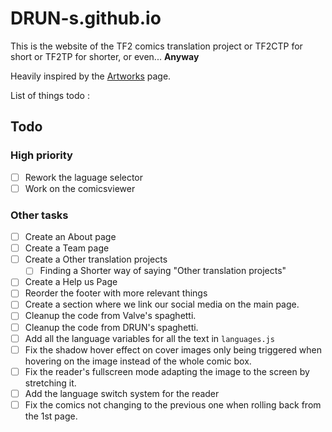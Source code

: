 # DRUN-s.github.io

This is the website of the TF2 comics translation project or TF2CTP for short or TF2TP for shorter, or even... **Anyway**

Heavily inspired by the [Artworks](https://tf2classic.com/artwork) page.

List of things todo :

## Todo

### High priority

- [ ] Rework the laguage selector  
- [ ] Work on the comicsviewer

### Other tasks

- [ ] Create an About page
- [ ] Create a Team page
- [ ] Create a Other translation projects
  - [ ] Finding a Shorter way of saying "Other translation projects"
- [ ] Create a Help us Page
- [ ] Reorder the footer with more relevant things
- [ ] Create a section where we link our social media on the main page.
- [ ] Cleanup the code from Valve's spaghetti.
- [ ] Cleanup the code from DRUN's spaghetti.
- [ ] Add all the language variables for all the text in `languages.js`
- [ ] Fix the shadow hover effect on cover images only being triggered when hovering on the image instead of the whole comic box.
- [ ] Fix the reader's fullscreen mode adapting the image to the screen by stretching it.
- [ ] Add the language switch system for the reader
- [ ] Fix the comics not changing to the previous one when rolling back from the 1st page.
